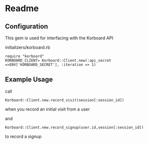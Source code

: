 Readme
======


Configuration
-------------

This gem is used for interfacing with the Korboard API

initializers/korboard.rb
    
    require "korboard"
    KORBOARD_CLIENT= Korboard::Client.new(:api_secret =>ENV['KORBOARD_SECRET'], :iteration => 1)

Example Usage
-------------

call

    Korboard::Client.new.record_visit(session[:session_id])

when you record an initial visit from a user

and

    Korboard::Client.new.record_signup(user.id,session[:session_id])
        
to record a signup


    
